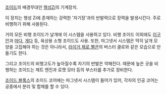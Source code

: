 [조이드](%EC%A1%B0%EC%9D%B4%EB%93%9C.md)의 배경무대인 [행성Zi](%ED%96%89%EC%84%B1%20Zi.md)의 기계장치.

이 장치는 행성 Zi에 존재하는 강력한 '자기장'과의 반발력으로 장력을 발생시킨다. 주로 비행하기 위해 사용된다.  

거의 모든 비행 조이드가 날개에 이 시스템을 사용하고 있다. 비행 조이드 이외에도
[이구안](%EC%9D%B4%EA%B5%AC%EC%95%88.md)과 [마다](%EB%A7%88%EB%8B%A4.md),
[게다](%EA%B2%8C%EB%8B%A4.md) 등, 육상용 소형 조이드도 사용. 또한, 마그넷서 시스템은 딱히 날개 모양을 고집해야
하는 것은 아니라서, [라이거 제로 팰콘](%EB%9D%BC%EC%9D%B4%EA%B1%B0%20%EC%A0%9C%EB%A1%9C%20%ED%8C%B0%EC%BD%98.md)의 버스터 클로와 같은 모습으로 만들기도 한다.

그리고 조이드의 비행고도가 높아질수록 자기의 반발은 약해진다. 때문에 높은 곳을 비행하는 조이드는 제트 엔진과 로켓 모터 등의 부스터를
추가로 장비한다.  

[조이드 블록스](%EC%A1%B0%EC%9D%B4%EB%93%9C%20%EB%B8%94%EB%A1%9D%EC%8A%A4.md)의
조이드 코어에는 마그넷서 시스템이 들어가 있어, 각자의 인공 코어는 공중에서 분리 및 합체를 할 수 있다.

